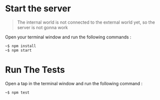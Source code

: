 # Start the server

> The internal world is not connected to the external world yet, so the server is not gonna work

Open your terminal window and run the following commands :

```
~$ npm install
~$ npm start
```

# Run The Tests

Open a tap in the terminal window and run the following command :

```
~$ npm test
```
